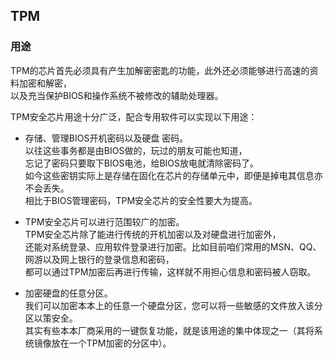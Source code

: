 TPM
----
### 用途
TPM的芯片首先必须具有产生加解密密匙的功能，此外还必须能够进行高速的资料加密和解密，  
以及充当保护BIOS和操作系统不被修改的辅助处理器。  

TPM安全芯片用途十分广泛，配合专用软件可以实现以下用途：  
+ 存储、管理BIOS开机密码以及硬盘 密码。  
  以往这些事务都是由BIOS做的，玩过的朋友可能也知道，  
  忘记了密码只要取下BIOS电池，给BIOS放电就清除密码了。  
  如今这些密钥实际上是存储在固化在芯片的存储单元中，即便是掉电其信息亦不会丢失。  
  相比于BIOS管理密码，TPM安全芯片的安全性要大为提高。 

+ TPM安全芯片可以进行范围较广的加密。  
  TPM安全芯片除了能进行传统的开机加密以及对硬盘进行加密外，  
  还能对系统登录、应用软件登录进行加密。比如目前咱们常用的MSN、QQ、网游以及网上银行的登录信息和密码，  
  都可以通过TPM加密后再进行传输，这样就不用担心信息和密码被人窃取。   

+ 加密硬盘的任意分区。  
  我们可以加密本本上的任意一个硬盘分区，您可以将一些敏感的文件放入该分区以策安全。  
  其实有些本本厂商采用的一键恢复功能，就是该用途的集中体现之一（其将系统镜像放在一个TPM加密的分区中）。  

